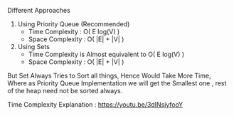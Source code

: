 
Different Approaches 

1. Using Priority Queue (Recommended)
    * Time Complexity : O( E log(V) )
    * Space Complexity : O( |E| + |V| )
2. Using Sets
    * Time Complexity is Almost equivalent to O( E log(V) )
    * Space Complexity  : O( |E| + |V| )

But Set Always Tries to Sort all things, Hence Would Take More Time, Where as Priority Queue Implementation we will get the Smallest one , rest of the heap need not be sorted always.

Time Complexity Explanation : https://youtu.be/3dINsjyfooY